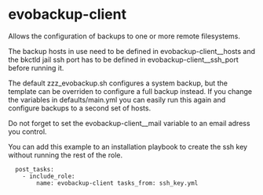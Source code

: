 # evobackup-client

Allows the configuration of backups to one or more remote filesystems.

The backup hosts in use need to be defined in evobackup-client__hosts
and the bkctld jail ssh port has to be defined in
evobackup-client__ssh_port before running it.

The default zzz_evobackup.sh configures a system backup, but the
template can be overriden to configure a full backup instead. If
you change the variables in defaults/main.yml you can easily run
this again and configure backups to a second set of hosts.

Do not forget to set the evobackup-client__mail variable to an
email adress you control.

You can add this example to an installation playbook to create the
ssh key without running the rest of the role.

~~~
  post_tasks:
    - include_role:
        name: evobackup-client tasks_from: ssh_key.yml
~~~
